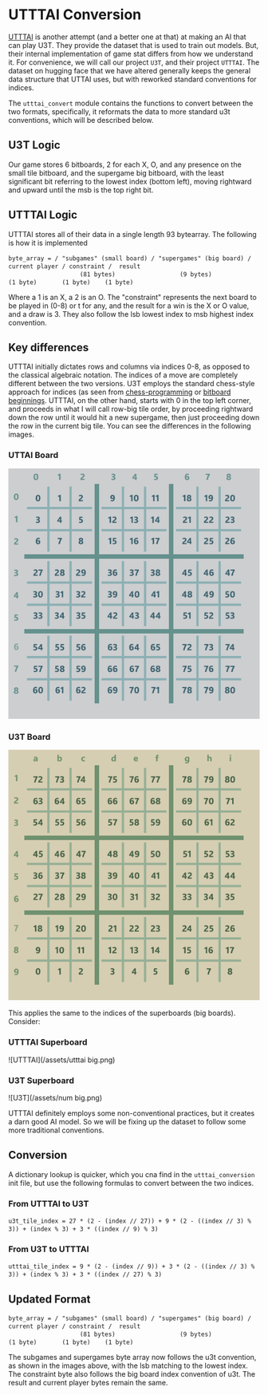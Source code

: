 # UTTTAI Conversion

[UTTTAI](https://github.com/markstanl/utttai) is another attempt (and a better one at that) at making an AI that can
play
U3T. They provide the dataset that is used to train out models. But, their internal implementation of game stat
differs from how we understand it. For convenience, we will call our project `U3T`, and their project `UTTTAI`. The
dataset on hugging face that we have altered generally keeps the general data structure that UTTAI uses, but with
reworked standard conventions for indices.  
  
The `utttai_convert` module contains the functions to convert between the two formats, specifically, it reformats the
data to more standard u3t conventions, which will be described below.

## U3T Logic

Our game stores 6 bitboards, 2 for each X, O, and any presence on the small tile bitboard, and the supergame big
bitboard, with the least significant bit referring to the lowest index (bottom left), moving rightward and upward until
the msb is the top right bit.

## UTTTAI Logic

UTTTAI stores all of their data in a single length 93 bytearray. The following is how it is implemented

```
byte_array = / "subgames" (small board) / "supergames" (big board) / current player / constraint /  result
                    (81 bytes)                  (9 bytes)               (1 byte)       (1 byte)    (1 byte)
```

Where a 1 is an X, a 2 is an O. The "constraint" represents the next board to be played in (0-8) or t for any, and
the result for a win is the X or O value, and a draw is 3. They also follow the lsb lowest index to msb highest index
convention.

## Key differences

UTTTAI initially dictates rows and columns via indices 0-8, as opposed to the classical algebraic notation.
The indices of a move are completely different between the two versions. U3T employs the standard chess-style approach
for indices (as seen from [chess-programming](https://www.chessprogramming.org/0x88)
or [bitboard beginnings](https://pages.cs.wisc.edu/~psilord/blog/data/chess-pages/rep.html). UTTTAI, on the other hand,
starts with 0 in the top left corner, and proceeds in what I will call row-big tile
order, by proceeding rightward down the row until it would hit a new supergame, then just proceeding down the row in the
current big tile. You can see the differences in the following images.

### UTTAI Board

![UTTTAI Board](/assets/utttai.png)

### U3T Board

![U3T Board](/assets/num.png)

This applies the same to the indices of the superboards (big boards). Consider:

### UTTTAI Superboard

![UTTTAI](/assets/utttai big.png)

### U3T Superboard

![U3T](/assets/num big.png)

UTTTAI definitely employs some non-conventional practices, but it creates a darn good AI model. So we will be fixing up
the dataset to follow some more traditional conventions.

## Conversion

A dictionary lookup is quicker, which you cna find in the `utttai_conversion` init file, but use the following formulas
to convert between the two indices.

### From UTTTAI to U3T

```
u3t_tile_index = 27 * (2 - (index // 27)) + 9 * (2 - ((index // 3) % 3)) + (index % 3) + 3 * ((index // 9) % 3)
```

### From U3T to UTTTAI

```
utttai_tile_index = 9 * (2 - (index // 9)) + 3 * (2 - ((index // 3) % 3)) + (index % 3) + 3 * ((index // 27) % 3)
```

## Updated Format
```
byte_array = / "subgames" (small board) / "supergames" (big board) / current player / constraint /  result
                    (81 bytes)                  (9 bytes)               (1 byte)       (1 byte)    (1 byte)
```
The subgames and supergames byte array now follows the u3t convention, as shown in the images above, with the lsb 
matching to the lowest index. The constraint byte also follows the big board index convention of u3t. The result and
current player bytes remain the same. 